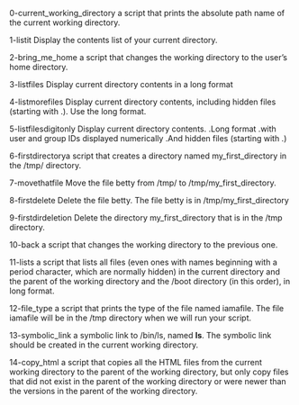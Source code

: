 0-current_working_directory
a script that prints the absolute path name of the current working directory.

1-listit
Display the contents list of your current directory.

2-bring_me_home
 a script that changes the working directory to the user’s home directory.

3-listfiles
Display current directory contents in a long format

4-listmorefiles
Display current directory contents, including hidden files (starting with .). Use the long format.

5-listfilesdigitonly
Display current directory contents.
  .Long format
  .with user and group IDs displayed numerically
  .And hidden files (starting with .)

6-firstdirectorya script that creates a directory named my_first_directory in the /tmp/ directory.

7-movethatfile
Move the file betty from /tmp/ to /tmp/my_first_directory.

8-firstdelete
Delete the file betty.
The file betty is in /tmp/my_first_directory

9-firstdirdeletion
Delete the directory my_first_directory that is in the /tmp directory.

10-back
a script that changes the working directory to the previous one.

11-lists
a script that lists all files (even ones with names beginning with a period character, which are normally hidden) in the current directory and the parent of the working directory and the /boot directory (in this order), in long format.

12-file_type
a script that prints the type of the file named iamafile. The file iamafile will be in the /tmp directory when we will run your script.

13-symbolic_link
a symbolic link to /bin/ls, named __ls__. The symbolic link should be created in the current working directory.

14-copy_html a script that copies all the HTML files from the current working directory to the parent of the working directory, but only copy files that did not exist in the parent of the working directory or were newer than the versions in the parent of the working directory.
